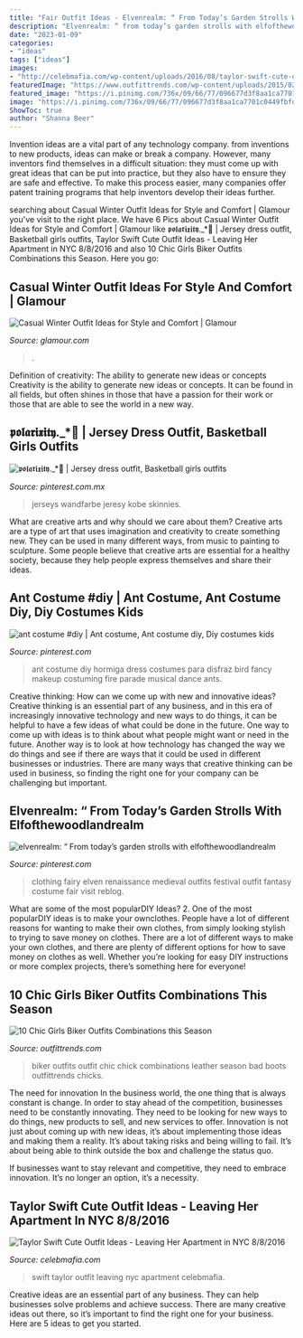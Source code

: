 ```yaml
---
title: "Fair Outfit Ideas - Elvenrealm: “ From Today’s Garden Strolls With Elfofthewoodlandrealm"
description: "Elvenrealm: “ from today’s garden strolls with elfofthewoodlandrealm"
date: "2023-01-09"
categories:
- "ideas"
tags: ["ideas"]
images:
- "http://celebmafia.com/wp-content/uploads/2016/08/taylor-swift-cute-outfit-ideas-leaving-her-apartment-in-nyc-8-8-2016-23.jpg"
featuredImage: "https://www.outfittrends.com/wp-content/uploads/2015/02/5bf8de57386e00082ae4c8a8b7944a82.jpg"
featured_image: "https://i.pinimg.com/736x/09/66/77/096677d3f8aa1ca7701c0449fbfda0d6.jpg"
image: "https://i.pinimg.com/736x/09/66/77/096677d3f8aa1ca7701c0449fbfda0d6.jpg"
ShowToc: true
author: "Shanna Beer"
---
```



Invention ideas are a vital part of any technology company. from inventions to new products, ideas can make or break a company. However, many inventors find themselves in a difficult situation: they must come up with great ideas that can be put into practice, but they also have to ensure they are safe and effective. To make this process easier, many companies offer patent training programs that help inventors develop their ideas further.

	

		
searching about Casual Winter Outfit Ideas for Style and Comfort | Glamour you've visit to the right place. We have 6 Pics about Casual Winter Outfit Ideas for Style and Comfort | Glamour like 𝖕𝖔𝖑𝖆𝖗𝖎𝖝𝖎𝖙𝖞._*🦋 | Jersey dress outfit, Basketball girls outfits, Taylor Swift Cute Outfit Ideas - Leaving Her Apartment in NYC 8/8/2016 and also 10 Chic Girls Biker Outfits Combinations this Season. Here you go:
		
    
## Casual Winter Outfit Ideas For Style And Comfort | Glamour

<img loading=lazy src="https://media.glamour.com/photos/56964d3816d0dc3747efa0c1/master/w_1280%2Cc_limit/fashion-2015-12-cozy-casual-winter-outfit-idea-collage-vintage-main.jpg" onerror="this.onerror=null;this.src='https://tse2.mm.bing.net/th?id=OIP.WF_bX_Rb8vNjHSy7QhOr2AHaLG&amp;pid=15.1';" alt="Casual Winter Outfit Ideas for Style and Comfort | Glamour">

_Source: glamour.com_

>. 

	

Definition of creativity: The ability to generate new ideas or concepts
Creativity is the ability to generate new ideas or concepts. It can be found in all fields, but often shines in those that have a passion for their work or those that are able to see the world in a new way.

    
## 𝖕𝖔𝖑𝖆𝖗𝖎𝖝𝖎𝖙𝖞._*🦋 | Jersey Dress Outfit, Basketball Girls Outfits

<img loading=lazy src="https://i.pinimg.com/736x/09/66/77/096677d3f8aa1ca7701c0449fbfda0d6.jpg" onerror="this.onerror=null;this.src='https://tse1.mm.bing.net/th?id=OIP.BrmIISCRX-TWR12GUI-IZwHaLH&amp;pid=15.1';" alt="𝖕𝖔𝖑𝖆𝖗𝖎𝖝𝖎𝖙𝖞._*🦋 | Jersey dress outfit, Basketball girls outfits">

_Source: pinterest.com.mx_

>jerseys wandfarbe jeresy kobe skinnies. 

	

What are creative arts and why should we care about them?
Creative arts are a type of art that uses imagination and creativity to create something new. They can be used in many different ways, from music to painting to sculpture. Some people believe that creative arts are essential for a healthy society, because they help people express themselves and share their ideas.

    
## Ant Costume #diy | Ant Costume, Ant Costume Diy, Diy Costumes Kids

<img loading=lazy src="https://i.pinimg.com/originals/85/95/f0/8595f0dd385ea260847a9eb9c7b5ed90.jpg" onerror="this.onerror=null;this.src='https://tse2.mm.bing.net/th?id=OIP.aD5JFflD1z9cpcQy1qs4hgAAAA&amp;pid=15.1';" alt="ant costume #diy | Ant costume, Ant costume diy, Diy costumes kids">

_Source: pinterest.com_

>ant costume diy hormiga dress costumes para disfraz bird fancy makeup costuming fire parade musical dance ants. 

	

Creative thinking: How can we come up with new and innovative ideas?
Creative thinking is an essential part of any business, and in this era of increasingly innovative technology and new ways to do things, it can be helpful to have a few ideas of what could be done in the future. One way to come up with ideas is to think about what people might want or need in the future. Another way is to look at how technology has changed the way we do things and see if there are ways that it could be used in different businesses or industries. There are many ways that creative thinking can be used in business, so finding the right one for your company can be challenging but important.

    
## Elvenrealm: “ From Today’s Garden Strolls With Elfofthewoodlandrealm

<img loading=lazy src="https://i.pinimg.com/736x/55/8c/a3/558ca338a8033ad085aa8a3159e0111a.jpg" onerror="this.onerror=null;this.src='https://tse1.mm.bing.net/th?id=OIP.rKdybFmwDC57y0GaY5oiRwHaLH&amp;pid=15.1';" alt="elvenrealm: “ From today’s garden strolls with elfofthewoodlandrealm">

_Source: pinterest.com_

>clothing fairy elven renaissance medieval outfits festival outfit fantasy costume fair visit reblog. 

	

What are some of the most popularDIY Ideas?
2. One of the most popularDIY ideas is to make your ownclothes. People have a lot of different reasons for wanting to make their own clothes, from simply looking stylish to trying to save money on clothes. There are a lot of different ways to make your own clothes, and there are plenty of different options for how to save money on clothes as well. Whether you’re looking for easy DIY instructions or more complex projects, there’s something here for everyone!

    
## 10 Chic Girls Biker Outfits Combinations This Season

<img loading=lazy src="https://www.outfittrends.com/wp-content/uploads/2015/02/5bf8de57386e00082ae4c8a8b7944a82.jpg" onerror="this.onerror=null;this.src='https://tse2.mm.bing.net/th?id=OIP.RbRxw-2pfGnsdLNlE4mFBgHaLH&amp;pid=15.1';" alt="10 Chic Girls Biker Outfits Combinations this Season">

_Source: outfittrends.com_

>biker outfits outfit chic chick combinations leather season bad boots outfittrends chicks. 

	

The need for innovation
In the business world, the one thing that is always constant is change. In order to stay ahead of the competition, businesses need to be constantly innovating. They need to be looking for new ways to do things, new products to sell, and new services to offer.
Innovation is not just about coming up with new ideas, it’s about implementing those ideas and making them a reality. It’s about taking risks and being willing to fail. It’s about being able to think outside the box and challenge the status quo.

If businesses want to stay relevant and competitive, they need to embrace innovation. It’s no longer an option, it’s a necessity.

    
## Taylor Swift Cute Outfit Ideas - Leaving Her Apartment In NYC 8/8/2016

<img loading=lazy src="http://celebmafia.com/wp-content/uploads/2016/08/taylor-swift-cute-outfit-ideas-leaving-her-apartment-in-nyc-8-8-2016-23.jpg" onerror="this.onerror=null;this.src='https://tse4.mm.bing.net/th?id=OIP.nw1jOaHINgwWKdHcxqlz1AHaLH&amp;pid=15.1';" alt="Taylor Swift Cute Outfit Ideas - Leaving Her Apartment in NYC 8/8/2016">

_Source: celebmafia.com_

>swift taylor outfit leaving nyc apartment celebmafia. 

	

Creative ideas are an essential part of any business. They can help businesses solve problems and achieve success. There are many creative ideas out there, so it’s important to find the right one for your business. Here are 5 ideas to get you started.

